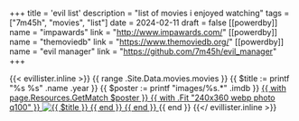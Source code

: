 +++
title = 'evil list'
description = "list of movies i enjoyed watching"
tags = ["7m45h", "movies", "list"]
date = 2024-02-11
draft = false
[[powerdby]]
name = "impawards"
link = "http://www.impawards.com/"
[[powerdby]]
name = "themoviedb"
link = "https://www.themoviedb.org/"
[[powerdby]]
name = "evil manager"
link = "https://github.com/7m45h/evil_manager"
+++

{{< evillister.inline >}}
  {{ range .Site.Data.movies.movies }}
    {{ $title := printf "%s %s" .name .year }}
    {{ $poster := printf "images/%s.*" .imdb }}
    <a class="m-poster" href="https://www.imdb.com/title/{{ .imdb }}/" title="{{ $title }}" target="_blank">
      {{ with page.Resources.GetMatch $poster }}
        {{ with .Fit "240x360 webp photo q100" }}
          <img src="{{ .RelPermalink }}" alt="{{ $title }}" loading="lazy">
        {{ end }}
      {{ end }}
    </a>
  {{ end }}
{{</ evillister.inline >}}
